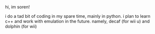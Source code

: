 hi, im soren!

i do a tad bit of coding in my spare time, mainly in python. i plan to learn c++ and work with emulation in the future. namely, decaf (for wii u) and dolphin (for wii)
